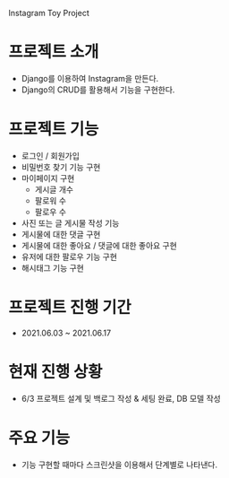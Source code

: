 Instagram Toy Project

# 프로젝트 소개
- Django를 이용하여 Instagram을 만든다.
- Django의 CRUD를 활용해서 기능을 구현한다.

# 프로젝트 기능
- 로그인 / 회원가입
- 비밀번호 찾기 기능 구현
- 마이페이지 구현
	- 게시글 개수
	- 팔로워 수
	 - 팔로우 수
- 사진 또는 글 게시물 작성 기능
- 게시물에 대한 댓글 구현
- 게시물에 대한 좋아요 / 댓글에 대한 좋아요 구현
- 유저에 대한 팔로우 기능 구현
- 해시태그 기능 구현

# 프로젝트 진행 기간 
 - 2021.06.03 ~ 2021.06.17 

# 현재 진행 상황
- 6/3 프로젝트 설계 및 백로그 작성 & 세팅 완료, DB 모델 작성 



# 주요 기능 
- 기능 구현할 때마다 스크린샷을 이용해서 단계별로 나타낸다.

